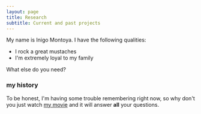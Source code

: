 ```yaml
---
layout: page
title: Research 
subtitle: Current and past projects
---
```


My name is Inigo Montoya. I have the following qualities:

- I rock a great mustaches
- I'm extremely loyal to my family

What else do you need?

### my history

To be honest, I'm having some trouble remembering right now, so why don't you just watch [my movie](http://en.wikipedia.org/wiki/The_Princess_Bride_%28film%29) and it will answer **all** your questions.

